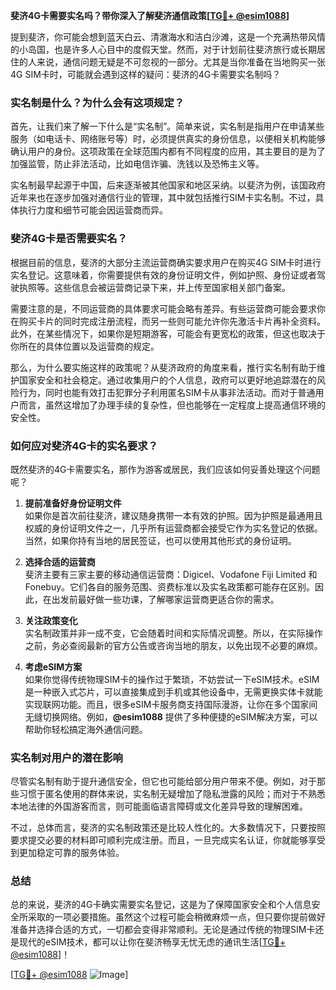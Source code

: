**斐济4G卡需要实名吗？带你深入了解斐济通信政策[[TG💪+ @esim1088](https://t.me/s/esim1088)]**

提到斐济，你可能会想到蓝天白云、清澈海水和洁白沙滩，这是一个充满热带风情的小岛国，也是许多人心目中的度假天堂。然而，对于计划前往斐济旅行或长期居住的人来说，通信问题无疑是不可忽视的一部分。尤其是当你准备在当地购买一张4G SIM卡时，可能就会遇到这样的疑问：斐济的4G卡需要实名制吗？

### 实名制是什么？为什么会有这项规定？

首先，让我们来了解一下什么是“实名制”。简单来说，实名制是指用户在申请某些服务（如电话卡、网络账号等）时，必须提供真实的身份信息，以便相关机构能够确认用户的身份。这项政策在全球范围内都有不同程度的应用，其主要目的是为了加强监管，防止非法活动，比如电信诈骗、洗钱以及恐怖主义等。

实名制最早起源于中国，后来逐渐被其他国家和地区采纳。以斐济为例，该国政府近年来也在逐步加强对通信行业的管理，其中就包括推行SIM卡实名制。不过，具体执行力度和细节可能会因运营商而异。

### 斐济4G卡是否需要实名？

根据目前的信息，斐济的大部分主流运营商确实要求用户在购买4G SIM卡时进行实名登记。这意味着，你需要提供有效的身份证明文件，例如护照、身份证或者驾驶执照等。这些信息会被运营商记录下来，并上传至国家相关部门备案。

需要注意的是，不同运营商的具体要求可能会略有差异。有些运营商可能会要求你在购买卡片的同时完成注册流程，而另一些则可能允许你先激活卡片再补全资料。此外，在某些情况下，如果你是短期游客，可能会有更宽松的政策，但这也取决于你所在的具体位置以及运营商的规定。

那么，为什么要实施这样的政策呢？从斐济政府的角度来看，推行实名制有助于维护国家安全和社会稳定。通过收集用户的个人信息，政府可以更好地追踪潜在的风险行为，同时也能有效打击犯罪分子利用匿名SIM卡从事非法活动。而对于普通用户而言，虽然这增加了办理手续的复杂性，但也能够在一定程度上提高通信环境的安全性。

### 如何应对斐济4G卡的实名要求？

既然斐济的4G卡需要实名，那作为游客或居民，我们应该如何妥善处理这个问题呢？

1. **提前准备好身份证明文件**  
   如果你是首次前往斐济，建议随身携带一本有效的护照。因为护照是最通用且权威的身份证明文件之一，几乎所有运营商都会接受它作为实名登记的依据。当然，如果你持有当地的居民签证，也可以使用其他形式的身份证明。

2. **选择合适的运营商**  
   斐济主要有三家主要的移动通信运营商：Digicel、Vodafone Fiji Limited 和 Fonebuy。它们各自的服务范围、资费标准以及实名政策都可能存在区别。因此，在出发前最好做一些功课，了解哪家运营商更适合你的需求。

3. **关注政策变化**  
   实名制政策并非一成不变，它会随着时间和实际情况调整。所以，在实际操作之前，务必查阅最新的官方公告或咨询当地的朋友，以免出现不必要的麻烦。

4. **考虑eSIM方案**  
   如果你觉得传统物理SIM卡的操作过于繁琐，不妨尝试一下eSIM技术。eSIM是一种嵌入式芯片，可以直接集成到手机或其他设备中，无需更换实体卡就能实现联网功能。而且，很多eSIM卡服务商支持国际漫游，让你在多个国家间无缝切换网络。例如，**@esim1088** 提供了多种便捷的eSIM解决方案，可以帮助你轻松搞定海外通信问题。

### 实名制对用户的潜在影响

尽管实名制有助于提升通信安全，但它也可能给部分用户带来不便。例如，对于那些习惯于匿名使用的群体来说，实名制无疑增加了隐私泄露的风险；而对于不熟悉本地法律的外国游客而言，则可能面临语言障碍或文化差异导致的理解困难。

不过，总体而言，斐济的实名制政策还是比较人性化的。大多数情况下，只要按照要求提交必要的材料即可顺利完成注册。而且，一旦完成实名认证，你就能够享受到更加稳定可靠的服务体验。

### 总结

总的来说，斐济的4G卡确实需要实名登记，这是为了保障国家安全和个人信息安全所采取的一项必要措施。虽然这个过程可能会稍微麻烦一点，但只要你提前做好准备并选择合适的方式，一切都会变得非常顺利。无论是通过传统的物理SIM卡还是现代的eSIM技术，都可以让你在斐济畅享无忧无虑的通讯生活[[TG💪+ @esim1088](https://t.me/s/esim1088)]！

[[TG💪+ @esim1088](https://t.me/s/esim1088) ![Image](https://i.postimg.cc/4NQfJmqS/Snipaste-2025-05-13-00-14-12.png)]